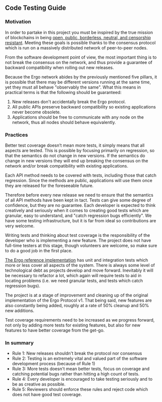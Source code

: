 ## Code Testing Guide

### Motivation

In order to partake in this project you must be inspired by the true mission of blockchains in being 
[open, public, borderless, neutral, and censorship resistant](https://www.youtube.com/watch?v=qlAhXo-d-64).
Meeting these goals is possible thanks to the consensus protocol which is run on a massively 
distributed network of peer-to-peer nodes. 

From the software development point of view, the most important thing is to not 
break the consensus on the network, and thus provide a guarantee of backward compatibility 
when rolling out new releases. 

Because the Ergo network abides by the previously mentioned five pillars, it is possible that there may be different versions 
running at the same time, yet they must all behave "observably the same". What this means in practical terms is that the following should 
be guaranteed:
1) New releases don't accidentally break the Ergo protocol.
2) All public APIs preserve backward compatibility so existing applications never become obsolete.
3) Applications should be free to communicate with any node on the network, thus
all nodes should behave equivalently.

### Practices

Better test coverage doesn’t mean more tests, it simply means that all aspects are tested. 
This is possible by focusing primarily on regression, so that the semantics do not change in new versions. 
If the semantics do change in new versions they will end up breaking the consensus on the network and/or 
break compatibility with existing applications.

Each API method needs to be covered with tests, including those that catch regression.
Since the methods are public, applications will use them once they are released for the foreseeable future.

Therefore before every new release we need to ensure that the semantics of all API methods have 
been kept in tact. Tests can give some degree of confidence, but they are no guarantee.
Each developer is expected to think creatively and seriously when it comes to creating good
tests which are granular, easy to understand, and "catch regression bugs efficiently".
We have some testing infrastructure, but it is far from ideal so contributions are very welcome. 

Writing tests and thinking about test coverage is the responsibility of the developer who is implementing a new feature.
The project does not have full-time testers at this stage, though volunteers are welcome, so make sure to do a good job in the first place. 

[The Ergo reference implementation](https://github.com/ergoplatform/ergo) has unit and integration
tests which more or less cover all aspects of the system.
There is always some level of technological debt as projects develop and move forward. 
Inevitably it will be necessary to refactor a lot, which again will require tests to
aid in locating problems (i.e. we need granular tests, and tests 
which catch regression bugs).

The project is at a stage of improvement and cleaning up of the original implementation 
of the Ergo Protocol v1. That being said, new features are also constantly being added, 
roughly at a rate of 50% cleanup and 50% new additions.

Test coverage requirements need to be increased as we progress forward, not only by adding more tests 
for existing features, but also for new features to have better coverage from the get-go.

### In summary

- Rule 1: New releases shouldn't break the protocol nor consensus
- Rule 2: Testing is an extremely vital and valued part of the software development process (because of Rule 1)
- Rule 3: More tests doesn't mean better tests, focus on coverage and catching potential bugs rather than hitting a high count of tests.
- Rule 4: Every developer is encouraged to take testing seriously and to be as creative as possible.
- Rule 5: Reviewers should enforce these rules and reject code which does not have good test coverage.
